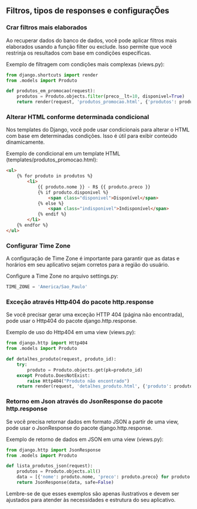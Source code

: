## Filtros, tipos de responses e configuraçÕes

### Crar filtros mais elaborados

Ao recuperar dados do banco de dados, você pode aplicar filtros mais elaborados usando a função filter ou exclude. Isso permite que você restrinja os resultados com base em condições específicas.

Exemplo de filtragem com condições mais complexas (views.py):

~~~py
from django.shortcuts import render
from .models import Produto

def produtos_em_promocao(request):
    produtos = Produto.objects.filter(preco__lt=10, disponivel=True)
    return render(request, 'produtos_promocao.html', {'produtos': produtos})
~~~

### Alterar HTML conforme determinada condicional

Nos templates do Django, você pode usar condicionais para alterar o HTML com base em determinadas condições. Isso é útil para exibir conteúdo dinamicamente.

Exemplo de condicional em um template HTML (templates/produtos_promocao.html):

~~~html
<ul>
    {% for produto in produtos %}
        <li>
            {{ produto.nome }} - R$ {{ produto.preco }}
            {% if produto.disponivel %}
                <span class="disponivel">Disponível</span>
            {% else %}
                <span class="indisponivel">Indisponível</span>
            {% endif %}
        </li>
    {% endfor %}
</ul>
~~~

### Configurar Time Zone

A configuração de Time Zone é importante para garantir que as datas e horários em seu aplicativo sejam corretos para a região do usuário.

Configure a Time Zone no arquivo settings.py:

~~~py
TIME_ZONE = 'America/Sao_Paulo'
~~~

### Exceção através Http404 do pacote http.response

Se você precisar gerar uma exceção HTTP 404 (página não encontrada), pode usar o Http404 do pacote django.http.response.

Exemplo de uso do Http404 em uma view (views.py):

~~~py
from django.http import Http404
from .models import Produto

def detalhes_produto(request, produto_id):
    try:
        produto = Produto.objects.get(pk=produto_id)
    except Produto.DoesNotExist:
        raise Http404("Produto não encontrado")
    return render(request, 'detalhes_produto.html', {'produto': produto})
~~~

### Retorno em Json através do JsonResponse do pacote http.response

Se você precisa retornar dados em formato JSON a partir de uma view, pode usar o JsonResponse do pacote django.http.response.

Exemplo de retorno de dados em JSON em uma view (views.py):

~~~py
from django.http import JsonResponse
from .models import Produto

def lista_produtos_json(request):
    produtos = Produto.objects.all()
    data = [{'nome': produto.nome, 'preco': produto.preco} for produto in produtos]
    return JsonResponse(data, safe=False)
~~~

Lembre-se de que esses exemplos são apenas ilustrativos e devem ser ajustados para atender às necessidades e estrutura do seu aplicativo.
